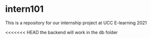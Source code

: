 # intern101
This is a repository for our internship project at UCC E-learning 2021

<<<<<<< HEAD
the backend will work in the db folder

